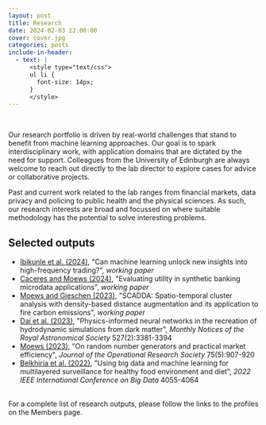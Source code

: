 ```yaml
---
layout: post
title: Research
date: 2024-02-03 12:00:00
cover: cover.jpg
categories: posts
include-in-header:
  - text: |
      <style type="text/css">
      ul li {
        font-size: 14px;
      }
      </style>
---
```


<br>

Our research portfolio is driven by real-world challenges that stand to benefit from machine learning approaches. Our goal is to spark interdisciplinary work, with application domains that are dictated by the need for support. Colleagues from the University of Edinburgh are always welcome to reach out directly to the lab director to explore cases for advice or collaborative projects.

Past and current work related to the lab ranges from financial markets, data privacy and policing to public health and the physical sciences. As such, our research interests are broad and focussed on where suitable methodology has the potential to solve interesting problems.

## Selected outputs

- [Ibikunle et al. (2024)](https://arxiv.org/abs/2405.08101), "Can machine learning unlock new insights into high-frequency trading?", _working paper_
- [Caceres and Moews (2024)](https://arxiv.org/abs/2311.04290), "Evaluating utility in synthetic banking microdata applications", _working paper_
- [Moews and Gieschen (2023)](https://arxiv.org/abs/2410.22519), "SCADDA: Spatio-temporal cluster analysis with density-based distance augmentation and its application to fire carbon emissions", _working paper_
- [Dai et al. (2023)](https://doi.org/10.1093/mnras/stad3394), "Physics-informed neural networks in the recreation of hydrodynamic simulations from dark matter", _Monthly Notices of the Royal Astronomical Society_ 527(2):3381-3394
- [Moews (2023)](https://doi.org/10.1080/01605682.2023.2219292), "On random number generators and practical market efficiency", _Journal of the Operational Research Society_ 75(5):907-920
- [Belkhiria et al. (2022)](https://doi.org/10.1109/BigData55660.2022.10020762), "Using big data and machine learning for multilayered surveillance for healthy food environment and diet", _2022 IEEE International Conference on Big Data_ 4055-4064

<br>
For a complete list of research outputs, please follow the links to the profiles on the Members page.

<br>
